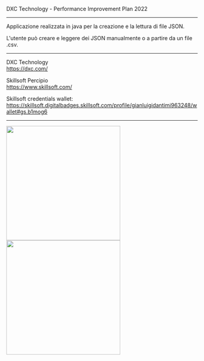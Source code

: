 DXC Technology - Performance Improvement Plan 2022

-----

Applicazione realizzata in java per la creazione e la lettura di file JSON.

L'utente può creare e leggere dei JSON manualmente o a partire da un file .csv.

-----

DXC Technology  
https://dxc.com/

Skillsoft Percipio  
https://www.skillsoft.com/

Skillsoft credentials wallet: 
https://skillsoft.digitalbadges.skillsoft.com/profile/gianluigidantimi963248/wallet#gs.b1mog6

-----

<img src="https://github.com/glg-23/DXC-PIP_java-json/blob/main/documenti/Skillsoft%20Java%20Novice%20-%20Gianluigi%20D'Antimi.jpg" height="300px"/> <img src="https://github.com/glg-23/DXC-PIP_java-json/blob/main/documenti/Skillsoft%20Java%20Novice%20courses%20badge%20-%20Gianluigi%20D'Antimi.jpg" height="300px"/>





<!--
![Gianluigi D'Antimi Badge Skillsoft Java](https://github.com/glg-23/DXC-PIP_java-json/blob/main/documenti/Skillsoft%20Java%20Novice%20-%20Gianluigi%20D'Antimi.jpg)

![Gianluigi D'Antimi Badge Skillsoft Java](https://github.com/glg-23/DXC-PIP_java-json/blob/main/documenti/Skillsoft%20Java%20Novice%20courses%20badge%20-%20Gianluigi%20D'Antimi.jpg)


![Gianluigi D'Antimi Badge Skillsoft Java](https://github.com/glg-23/DXC-PIP_java-json/blob/main/documenti/Gianluigi%20D'Antimi%20Badge%20Skillsoft%20Java.jpg)
-->
